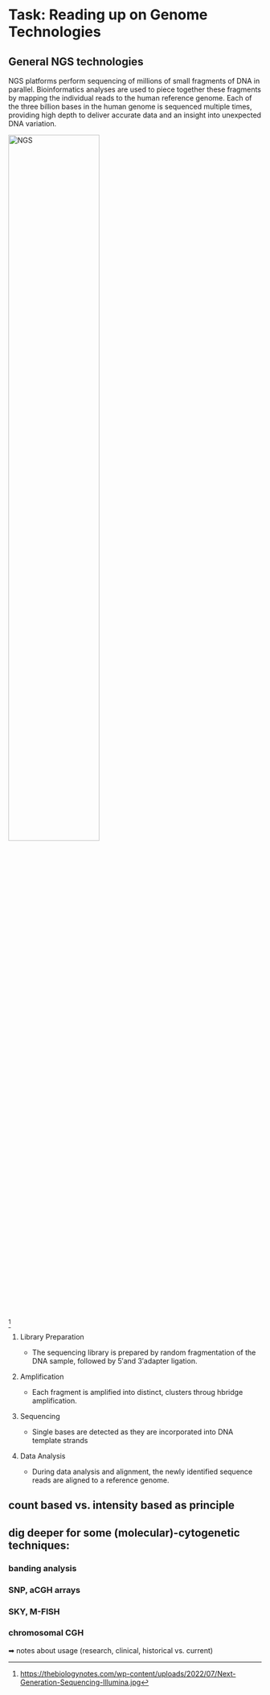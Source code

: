 # Task: Reading up on Genome Technologies
## General NGS technologies
NGS platforms perform sequencing of millions of small fragments of DNA in parallel. Bioinformatics analyses are used to piece together these fragments by mapping the individual reads to the human reference genome. Each of the three billion bases in the human genome is sequenced multiple times, providing high depth to deliver accurate data and an insight into unexpected DNA variation.

<picture>
	<img alt="NGS" src="https://thebiologynotes.com/wp-content/uploads/2022/07/Next-Generation-Sequencing-Illumina.jpg" width=60% height=60%>
</picture>

[^1]

1. Library Preparation
     - The sequencing library is prepared by random fragmentation of the DNA sample, followed
by 5′and 3′adapter ligation. 

2. Amplification
     -  Each fragment is amplified into distinct, clusters throug hbridge amplification.

3. Sequencing
     -  Single bases are detected as they are incorporated into DNA template strands

4. Data Analysis
     -  During data analysis and alignment, the newly identified sequence reads are aligned to a reference genome.

## count based vs. intensity based as principle
## dig deeper for some (molecular)-cytogenetic techniques:
### banding analysis
### SNP, aCGH arrays
### SKY, M-FISH
### chromosomal CGH
	
  
  ➡ notes about usage (research, clinical, historical vs. current)


[^1]: https://thebiologynotes.com/wp-content/uploads/2022/07/Next-Generation-Sequencing-Illumina.jpg
